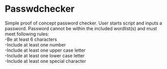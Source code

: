 # Passwdchecker
 Simple proof of concept password checker. User starts script and inputs a password. 
 Password cannot be within the included wordlist(s) and must meet following rules:
 <br />
-Be at least 6 characters<br />
-Include at least one number<br />
-Include at least one upper case letter<br />
-Include at least one lower case letter<br />
-Include at least one special character
